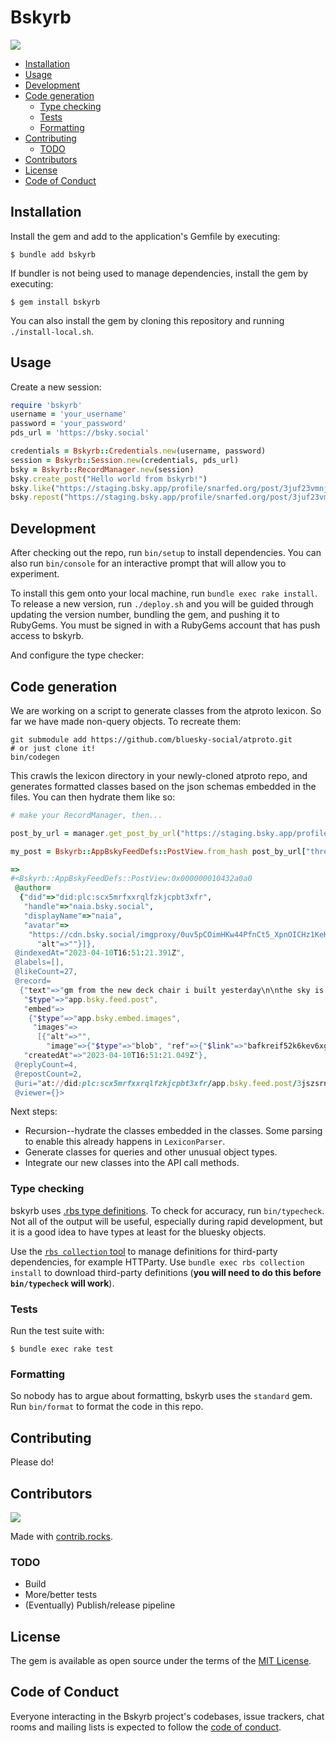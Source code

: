 # Bskyrb
![](https://img.shields.io/github/actions/workflow/status/ShreyanJain9/bskyrb/ruby.yml?style=plastic)

- [Installation](#installation)
- [Usage](#usage)
- [Development](#development)
- [Code generation](#code-generation)
  - [Type checking](#type-checking)
  - [Tests](#tests)
  - [Formatting](#formatting)
- [Contributing](#contributing)
  - [TODO](#todo)
- [Contributors](#contributors)
- [License](#license)
- [Code of Conduct](#code-of-conduct)

## Installation

Install the gem and add to the application's Gemfile by executing:

    $ bundle add bskyrb

If bundler is not being used to manage dependencies, install the gem by executing:

    $ gem install bskyrb
    
You can also install the gem by cloning this repository and running `./install-local.sh`.


## Usage

Create a new session:

```ruby
require 'bskyrb'
username = 'your_username'
password = 'your_password'
pds_url = 'https://bsky.social'

credentials = Bskyrb::Credentials.new(username, password)
session = Bskyrb::Session.new(credentials, pds_url)
bsky = Bskyrb::RecordManager.new(session)
bsky.create_post("Hello world from bskyrb!")
bsky.like("https://staging.bsky.app/profile/snarfed.org/post/3juf23vmnjo2r")
bsky.repost("https://staging.bsky.app/profile/snarfed.org/post/3juf23vmnjo2r")
```

## Development

After checking out the repo, run `bin/setup` to install dependencies. You can also run `bin/console` for an interactive prompt that will allow you to experiment.

To install this gem onto your local machine, run `bundle exec rake install`. To release a new version, run `./deploy.sh` and you will be guided through updating the version number, bundling the gem, and pushing it to RubyGems. You must be signed in with a RubyGems account that has push access to bskyrb.

And configure the type checker:

## Code generation

We are working on a script to generate classes from the atproto lexicon. So far we have made non-query objects. To recreate them:

```
git submodule add https://github.com/bluesky-social/atproto.git
# or just clone it!
bin/codegen
```

This crawls the lexicon directory in your newly-cloned atproto repo, and generates formatted classes based on the json schemas embedded in the files. You can then hydrate them like so:

```ruby
# make your RecordManager, then...

post_by_url = manager.get_post_by_url("https://staging.bsky.app/profile/naia.bsky.social/post/3jszsrnruws27")

my_post = Bskyrb::AppBskyFeedDefs::PostView.from_hash post_by_url["thread"]["post"]

=>
#<Bskyrb::AppBskyFeedDefs::PostView:0x000000010432a0a0
 @author=
  {"did"=>"did:plc:scx5mrfxxrqlfzkjcpbt3xfr",
   "handle"=>"naia.bsky.social",
   "displayName"=>"naia",
   "avatar"=>
    "https://cdn.bsky.social/imgproxy/0uv5pCOimHKw44PfnCt5_XpnOICHz1KeHCl8dknI_ZY/rs:fill:1000:1000:1:0/plain/bafkreibabes4xznjzdwxqj4hzirg7lofhl2detvabroibakewssfkr
      "alt"=>""}]},
 @indexedAt="2023-04-10T16:51:21.391Z",
 @labels=[],
 @likeCount=27,
 @record=
  {"text"=>"gm from the new deck chair i built yesterday\n\nthe sky is very blue",
   "$type"=>"app.bsky.feed.post",
   "embed"=>
    {"$type"=>"app.bsky.embed.images",
     "images"=>
      [{"alt"=>"",
        "image"=>{"$type"=>"blob", "ref"=>{"$link"=>"bafkreif52k6kev6xgy2ydptub5oryss3gsscajrec6zh5r2els4si2yj7i"}, "mimeType"=>"image/jpeg", "size"=>796921}}]},
   "createdAt"=>"2023-04-10T16:51:21.049Z"},
 @replyCount=4,
 @repostCount=2,
 @uri="at://did:plc:scx5mrfxxrqlfzkjcpbt3xfr/app.bsky.feed.post/3jszsrnruws27",
 @viewer={}>
```

Next steps:

- Recursion--hydrate the classes embedded in the classes. Some parsing to enable this already happens in `LexiconParser`.
- Generate classes for queries and other unusual object types.
- Integrate our new classes into the API call methods.

### Type checking

bskyrb uses [.rbs type definitions](https://github.com/ruby/rbs). To check for accuracy, run `bin/typecheck`. Not all of the output will be useful, especially during rapid development, but it is a good idea to have types at least for the bluesky objects.

Use the [`rbs collection` tool](https://github.com/ruby/rbs/blob/master/docs/collection.md) to manage definitions for third-party dependencies, for example HTTParty. Use `bundle exec rbs collection install` to download third-party definitions (**you will need to do this before `bin/typecheck` will work**).

### Tests

Run the test suite with:

    $ bundle exec rake test

### Formatting

So nobody has to argue about formatting, bskyrb uses the `standard` gem. Run `bin/format` to format the code in this repo.

## Contributing

Please do!

## Contributors

<a href="https://github.com/ShreyanJain9/bskyrb/graphs/contributors">
  <img src="https://contrib.rocks/image?repo=ShreyanJain9/bskyrb" />
</a>

Made with [contrib.rocks](https://contrib.rocks).

<!-- ALL-CONTRIBUTORS-LIST:START - Do not remove or modify this section -->
<!-- prettier-ignore-start -->
<!-- markdownlint-disable -->

<!-- markdownlint-restore -->
<!-- prettier-ignore-end -->

<!-- ALL-CONTRIBUTORS-LIST:END -->


### TODO

- Build
- More/better tests
- (Eventually) Publish/release pipeline

## License

The gem is available as open source under the terms of the [MIT License](https://opensource.org/licenses/MIT).

## Code of Conduct

Everyone interacting in the Bskyrb project's codebases, issue trackers, chat rooms and mailing lists is expected to follow the [code of conduct](https://github.com/[USERNAME]/bskyrb/blob/master/CODE_OF_CONDUCT.md).
